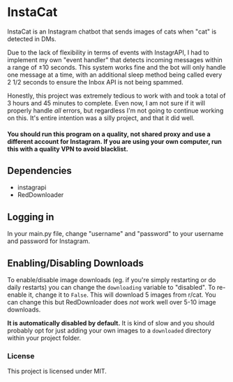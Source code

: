 # InstaCat
InstaCat is an Instagram chatbot that sends images of cats when "cat" is detected in DMs.

Due to the lack of flexibility in terms of events with InstagrAPI, I had to implement my own "event handler" that detects incoming messages within a range of ±10 seconds. This system works fine and the bot will only handle one message at a time, with an additional sleep method being called every 2 1/2 seconds to ensure the Inbox API is not being spammed.

Honestly, this project was extremely tedious to work with and took a total of 3 hours and 45 minutes to complete. Even now, I am not sure if it will properly handle *all* errors, but regardless I'm not going to continue working on this. It's entire intention was a silly project, and that it did well.

#### You should run this program on a quality, not shared proxy and use a different account for Instagram. If you are using your own computer, run this with a quality VPN to avoid blacklist.

## Dependencies
- instagrapi
- RedDownloader

## Logging in
In your main.py file, change "username" and "password" to your username and password for Instagram.

## Enabling/Disabling Downloads
To enable/disable image downloads (eg. if you're simply restarting or do daily restarts) you can change the `downloading` variable to "disabled". To re-enable it, change it to `False`. This will download 5 images from r/cat. You can change this but RedDownloader does *not* work well over 5-10 image downloads.

**It is automatically disabled by default.** It is kind of slow and you should probably opt for just adding your own images to a `downloaded` directory within your project folder.

### License
This project is licensed under MIT.
